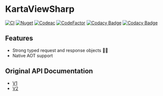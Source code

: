 # KartaViewSharp
[![CI](https://github.com/archanox/KartaViewSharp/actions/workflows/dotnet.yml/badge.svg)](https://github.com/archanox/KartaViewSharp/actions/workflows/dotnet.yml)
[![Nuget](https://img.shields.io/nuget/v/KartaViewSharp "nuget")](https://www.nuget.org/packages/KartaViewSharp)
[![Codeac](https://static.codeac.io/badges/2-731878751.svg "Codeac")](https://app.codeac.io/github/archanox/KartaViewSharp)
[![CodeFactor](https://www.codefactor.io/repository/github/archanox/kartaviewsharp/badge)](https://www.codefactor.io/repository/github/archanox/kartaviewsharp)
[![Codacy Badge](https://app.codacy.com/project/badge/Grade/10e99a5d3d264be5b1ff6ea46609d006)](https://app.codacy.com/gh/archanox/KartaViewSharp/dashboard?utm_source=gh&utm_medium=referral&utm_content=&utm_campaign=Badge_grade)
[![Codacy Badge](https://app.codacy.com/project/badge/Coverage/10e99a5d3d264be5b1ff6ea46609d006)](https://app.codacy.com/gh/archanox/KartaViewSharp/dashboard?utm_source=gh&utm_medium=referral&utm_content=&utm_campaign=Badge_coverage)

## Features
- Strong typed request and response objects 💪🏻
- Native AOT support


## Original API Documentation
- [V1](https://api.openstreetcam.org/api/doc.html)
- [V2](http://doc.kartaview.org/)
